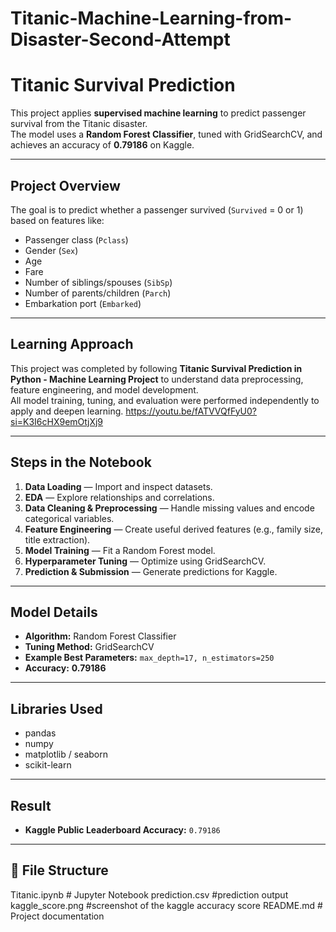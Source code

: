 # Titanic-Machine-Learning-from-Disaster-Second-Attempt
# Titanic Survival Prediction

This project applies **supervised machine learning** to predict passenger survival from the Titanic disaster.  
The model uses a **Random Forest Classifier**, tuned with GridSearchCV, and achieves an accuracy of **0.79186** on Kaggle.

---

## Project Overview

The goal is to predict whether a passenger survived (`Survived` = 0 or 1) based on features like:
- Passenger class (`Pclass`)
- Gender (`Sex`)
- Age
- Fare
- Number of siblings/spouses (`SibSp`)
- Number of parents/children (`Parch`)
- Embarkation port (`Embarked`)

---

## Learning Approach

This project was completed by following **Titanic Survival Prediction in Python - Machine Learning Project** to understand data preprocessing, feature engineering, and model development.  
All model training, tuning, and evaluation were performed independently to apply and deepen learning.
https://youtu.be/fATVVQfFyU0?si=K3I6cHX9emOtjXj9

---

## Steps in the Notebook

1. **Data Loading** — Import and inspect datasets.  
2. **EDA** — Explore relationships and correlations.  
3. **Data Cleaning & Preprocessing** — Handle missing values and encode categorical variables.  
4. **Feature Engineering** — Create useful derived features (e.g., family size, title extraction).  
5. **Model Training** — Fit a Random Forest model.  
6. **Hyperparameter Tuning** — Optimize using GridSearchCV.  
7. **Prediction & Submission** — Generate predictions for Kaggle.

---

## Model Details

- **Algorithm:** Random Forest Classifier  
- **Tuning Method:** GridSearchCV  
- **Example Best Parameters:** `max_depth=17, n_estimators=250`  
- **Accuracy:** **0.79186**

---

## Libraries Used

- pandas  
- numpy  
- matplotlib / seaborn  
- scikit-learn  

---

## Result

- **Kaggle Public Leaderboard Accuracy:** `0.79186`

---

## 📁 File Structure

Titanic.ipynb # Jupyter Notebook
prediction.csv #prediction output
kaggle_score.png #screenshot of the kaggle accuracy score
README.md # Project documentation
